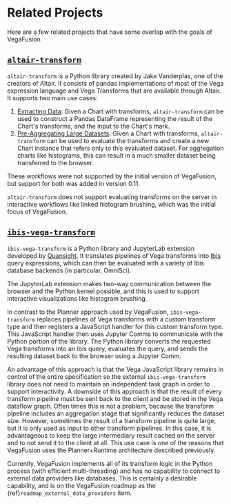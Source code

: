 # Related Projects
Here are a few related projects that have some overlap with the goals of VegaFusion.

## [`altair-transform`](https://github.com/altair-viz/altair-transform)
`altair-transform` is a Python library created by Jake Vanderplas, one of the creators of Altair. It consists of pandas implementations of most of the Vega expression language and Vega Transforms that are available through Altair. It supports two main use cases:

 1. [Extracting Data](https://github.com/altair-viz/altair-transform#example-extracting-data): Given a Chart with transforms, `altair-transform` can be used to construct a Pandas DataFrame representing the result of the Chart's transforms, and the input to the Chart's mark.
 2. [Pre-Aggregating Large Datasets](https://github.com/altair-viz/altair-transform#example-pre-aggregating-large-datasets): Given a Chart with transforms, `altair-transform` can be used to evaluate the transforms and create a new Chart instance that refers only to this evaluated dataset. For aggregation charts like histograms, this can result in a much smaller dataset being transferred to the browser.

These workflows were not supported by the initial version of VegaFusion, but support for both was added in version 0.11.

`altair-transform` does not support evaluating transforms on the server in interactive workflows like linked histogram brushing, which was the initial focus of VegaFusion. 

## [`ibis-vega-transform`](https://github.com/Quansight/ibis-vega-transform)
`ibis-vega-transform` is a Python library and JupyterLab extension developed by [Quansight](https://www.quansight.com/). It translates pipelines of Vega transforms into [Ibis](https://ibis-project.org/) query expressions, which can then be evaluated with a variety of Ibis database backends (in particular, OmniSci). 

The JupyterLab extension makes two-way communication between the browser and the Python kernel possible, and this is used to support interactive visualizations like histogram brushing.

In contrast to the Planner approach used by VegaFusion, `ibis-vega-transform` replaces pipelines of Vega transforms with a custom transform type and then registers a JavaScript handler for this custom transform type.  This JavaScript handler then uses Jupyter Comms to communicate with the Python portion of the library. The Python library converts the requested Vega transforms into an ibis query, evaluates the query, and sends the resulting dataset back to the browser using a Jupyter Comm.

An advantage of this approach is that the Vega JavaScript library remains in control of the entire specification so the external `ibis-vega-transform` library does not need to maintain an independent task graph in order to support interactivity.  A downside of this approach is that the result of every transform pipeline must be sent back to the client and be stored in the Vega dataflow graph.  Often times this is not a problem, because the transform pipeline includes an aggregation stage that significantly reduces the dataset size.  However, sometimes the result of a transform pipeline is quite large, but it is only used as input to other transform pipelines.  In this case, it is advantageous to keep the large intermediary result cached on the server and to not send it to the client at all.  This use case is one of the reasons that VegaFusion uses the Planner+Runtime architecture described previously.

Currently, VegaFusion implements all of its transform logic in the Python process (with efficient multi-threading) and has no capability to connect to external data providers like databases.  This is certainly a desirable capability, and is on the VegaFusion roadmap as the {ref}`roadmap_external_data_providers` item.
